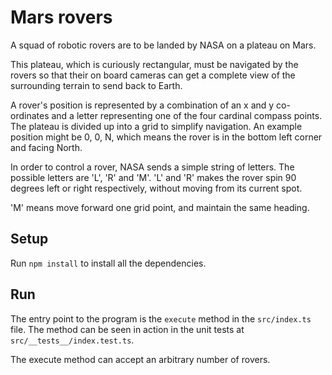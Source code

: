 # Mars rovers

A squad of robotic rovers are to be landed by NASA on a plateau on Mars.

This plateau, which is curiously rectangular, must be navigated by the rovers so that their on
board cameras can get a complete view of the surrounding terrain to send back to Earth.

A rover's position is represented by a combination of an x and y co-ordinates and a letter
representing one of the four cardinal compass points. The plateau is divided up into a grid to
simplify navigation. An example position might be 0, 0, N, which means the rover is in the bottom
left corner and facing North.

In order to control a rover, NASA sends a simple string of letters. The possible letters are 'L', 'R' and 'M'. 'L' and 'R' makes the rover spin 90 degrees left or right respectively, without moving
from its current spot.

'M' means move forward one grid point, and maintain the same heading.

## Setup

Run `npm install` to install all the dependencies.

## Run

The entry point to the program is the `execute` method in the `src/index.ts` file. The method can be seen in action in the unit tests at `src/__tests__/index.test.ts`.

The execute method can accept an arbitrary number of rovers.